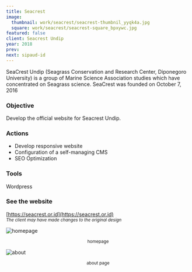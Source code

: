 ```yaml
---
title: Seacrest
image: 
  thumbnail: work/seacrest/seacrest-thumbnil_yyqk4a.jpg
  square: work/seacrest/seacrest-square_bpxywc.jpg
featured: false
client: Seacrest Undip
year: 2018
prev:
next: sipaud-id
---
```


SeaCrest Undip (Seagrass Conservation and Research Center, Diponegoro University) is a group of Marine Science Association studies which have concentrated on Seagrass science. SeaCrest was founded on October 7, 2016

### Objective
Develop the official website for Seacrest Undip.

### Actions
- Develop responsive website
- Configuration of a self-managing CMS
- SEO Optimization

### Tools
Wordpress

### See the website
[https://seacrest.or.id](https://seacrest.or.id)<br />
<small>*The client may have made changes to the original design*</small>

![homepage](https://res.cloudinary.com/mirzarizky/image/upload/v1596365723/work/seacrest/homepage_kvb41v.png)
<center><small>homepage</small></center>

![about](https://res.cloudinary.com/mirzarizky/image/upload/v1596366195/work/seacrest/about_c14inx.png)
<center><small>about page</small></center>
